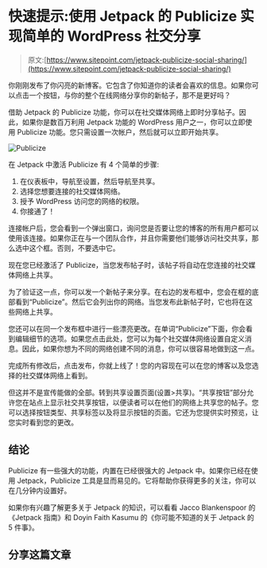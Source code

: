 # 快速提示:使用 Jetpack 的 Publicize 实现简单的 WordPress 社交分享

> 原文:[https://www.sitepoint.com/jetpack-publicize-social-sharing/](https://www.sitepoint.com/jetpack-publicize-social-sharing/)

你刚刚发布了你闪亮的新博客。它包含了你知道你的读者会喜欢的信息。如果你可以点击一个按钮，与你的整个在线网络分享你的新帖子，那不是更好吗？

借助 Jetpack 的 Publicize 功能，你可以在社交媒体网络上即时分享帖子。因此，如果你是数百万利用 Jetpack 功能的 WordPress 用户之一，你可以立即使用 Publicize 功能。您只需设置一次帐户，然后就可以立即开始共享。

![Publicize](../Images/7419c57c3e368639752a06a1404bab98.png)

在 Jetpack 中激活 Publicize 有 4 个简单的步骤:

1.  在仪表板中，导航至设置，然后导航至共享。
2.  选择您想要连接的社交媒体网络。
3.  授予 WordPress 访问您的网络的权限。
4.  你接通了！

连接帐户后，您会看到一个弹出窗口，询问您是否要让您的博客的所有用户都可以使用该连接。如果你正在与一个团队合作，并且你需要他们能够访问社交共享，那么选中这个框。否则，不要选中它。

现在您已经激活了 Publicize，当您发布帖子时，该帖子将自动在您连接的社交媒体网络上共享。

为了验证这一点，你可以发一个新帖子来分享。在右边的发布框中，您会在框的底部看到“Publicize”。然后它会列出你的网络。当您发布此新帖子时，它也将在这些网络上共享。

您还可以在同一个发布框中进行一些漂亮更改。在单词“Publicize”下面，你会看到编辑细节的选项。如果您点击此处，您可以为每个社交媒体网络设置自定义消息。因此，如果你想为不同的网络创建不同的消息，你可以很容易地做到这一点。

完成所有修改后，点击发布，你就上线了！您的内容现在可以在您的博客以及您选择的社交媒体网络上看到。

但这并不是宣传能做的全部。转到共享设置页面(设置>共享)。“共享按钮”部分允许您在站点上显示社交共享按钮，以便读者可以在他们的网络上共享您的帖子。您可以选择按钮类型、共享标签以及将显示按钮的页面。它还为您提供实时预览，让您实时看到您的更改。

## 结论

Publicize 有一些强大的功能，内置在已经很强大的 Jetpack 中。如果你已经在使用 Jetpack，Publicize 工具是显而易见的。它将帮助你获得更多的关注，你可以在几分钟内设置好。

如果你有兴趣了解更多关于 Jetpack 的知识，可以看看 Jacco Blankenspoor 的《Jetpack 指南》和 Doyin Faith Kasumu 的《你可能不知道的关于 Jetpack 的 5 件事》。

## 分享这篇文章